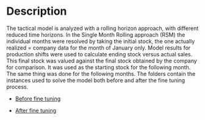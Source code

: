 # Description
The tactical model is analyzed with a rolling horizon approach, with different reduced time horizons.
In the Single Month Rolling approach (RSM) the individual months were resolved by taking the initial stock, the one actually realized = company data for the month of January only.
Model results for production shifts were used to calculate ending stock versus actual sales.
This final stock was valued against the final stock obtained by the company for comparison.
It was used as the starting stock for the following month. The same thing was done for the following months.
The folders contain the instances used to solve the model both before and after the fine tuning process.

- [Before fine tuning](https://github.com/Fepeder/PhD_Thesis_Data/tree/main/Chapter%202/TACTICAL%20LEVEL/RSM/Before%20Fine%20Tuning)

- [After fine tuning](https://github.com/Fepeder/PhD_Thesis_Data/tree/main/Chapter%202/TACTICAL%20LEVEL/RSM/After%20Fine%20Tuning)
